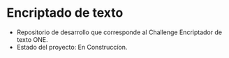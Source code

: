 # Encriptado de texto
- Repositorio de desarrollo que corresponde al Challenge Encriptador de texto ONE.
- Estado del proyecto: En Construccíon.
